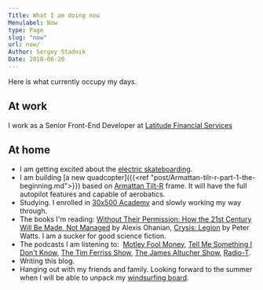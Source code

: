 ```yaml
---
Title: What I am doing now
Menulabel: Now
type: Page
slug: "now"
url: now/
Author: Sergey Stadnik
Date: 2018-06-20
---
```


Here is what currently occupy my days.

## At work

I work as a Senior Front-End Developer at [Latitude Financial Services](https://www.latitudefinancial.com.au/)

## At home

- I am getting excited about the <a href="/tags/esk8.html">electric skateboarding</a>.
- I am building [a new quadcopter]({{<ref "post/Armattan-tilr-r-part-1-the-beginning.md">}}) based on [Armattan Tilt-R](http://www.armattanquads.com/armattan-tilt-r/) frame. It will have the full autopilot features and capable of aerobatics.
- Studying. I enrolled in [30x500 Academy](https://30x500.com/academy/) and slowly working my way through.
- The books I'm reading: <a href="https://www.amazon.com/Without-Their-Permission-Century-Managed-ebook/dp/B00BAXFJ16">Without Their Permission: How the 21st Century Will Be Made, Not Managed</a> by Alexis Ohanian, [Crysis: Legion](https://www.amazon.com/dp/B004IPP8UA/ref=dp-kindle-redirect?_encoding=UTF8&btkr=1) by  Peter Watts. I am a sucker for good science fiction.
- The podcasts I am listening to:  <a href="https://www.fool.com/podcasts/motley-fool-money/">Motley Fool Money</a>, <a href="http://tmsidk.com/">Tell Me Something I Don't Know</a>, <a href="https://tim.blog/podcast/">The Tim Ferriss Show</a>, <a href="http://www.jamesaltucher.com/category/the-james-altucher-show/">The James Altucher Show</a>, <a href="https://radio-t.com/">Radio-T</a>.
- Writing this blog.
- Hanging out with my friends and family. Looking forward to the summer when I will be able to unpack my [windsurfing board](/tags/windsurfing.html).

